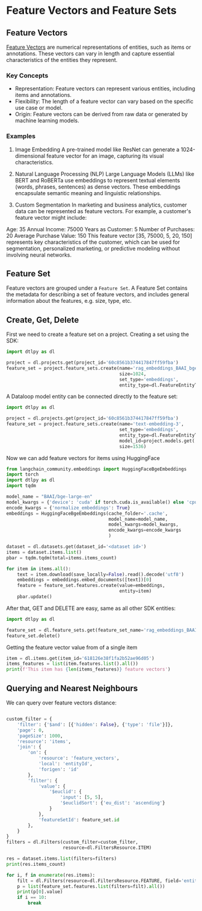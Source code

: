 # Feature Vectors and Feature Sets

## Feature Vectors

[Feature Vectors](https://en.wikipedia.org/wiki/Feature_(machine_learning)) are numerical representations of entities,
such as items or annotations.
These vectors can vary in length and capture essential characteristics of the entities they represent.

### Key Concepts

* Representation: Feature vectors can represent various entities, including items and annotations.
* Flexibility: The length of a feature vector can vary based on the specific use case or model.
* Origin: Feature vectors can be derived from raw data or generated by machine learning models.

### Examples

1. Image Embedding
   A pre-trained model like ResNet can generate a 1024-dimensional feature vector for an image, capturing its visual
   characteristics.

2. Natural Language Processing (NLP)
   Large Language Models (LLMs) like BERT and RoBERTa use embeddings to represent textual elements (words, phrases,
   sentences) as dense vectors. These embeddings encapsulate semantic meaning and linguistic relationships.

3. Custom Segmentation
   In marketing and business analytics, customer data can be represented as feature vectors. For example, a customer's
   feature vector might include:

Age: 35
Annual Income: 75000
Years as Customer: 5
Number of Purchases: 20
Average Purchase Value: 150
This feature vector [35, 75000, 5, 20, 150] represents key characteristics of the customer, which can be used for
segmentation, personalized marketing, or predictive modeling without involving neural networks.

## Feature Set

Feature vectors are grouped under a `Feature Set`. A Feature Set contains the metadata for describing a set of feature
vectors, and includes general information about the features, e.g. size, type, etc.

## Create, Get, Delete

First we need to create a feature set on a project.
Creating a set using the SDK:

```python
import dtlpy as dl

project = dl.projects.get(project_id='60c8561b374417847ff59fba')
feature_set = project.feature_sets.create(name='rag_embeddings_BAAI_bge-large-en',
                                          size=1024,
                                          set_type='embeddings',
                                          entity_type=dl.FeatureEntityType.ITEM)
```

A Dataloop model entity can be connected directly to the feature set:

```python
import dtlpy as dl

project = dl.projects.get(project_id='60c8561b374417847ff59fba')
feature_set = project.feature_sets.create(name='text-embedding-3',
                                          set_type='embeddings',
                                          entity_type=dl.FeatureEntityType.ITEM,
                                          model_id=project.models.get('my-embedder'),
                                          size=1536)
```

Now we can add feature vectors for items using HuggingFace

```python
from langchain_community.embeddings import HuggingFaceBgeEmbeddings
import torch
import dtlpy as dl
import tqdm

model_name = "BAAI/bge-large-en"
model_kwargs = {'device': 'cuda' if torch.cuda.is_available() else 'cpu'}
encode_kwargs = {'normalize_embeddings': True}
embeddings = HuggingFaceBgeEmbeddings(cache_folder='.cache',
                                      model_name=model_name,
                                      model_kwargs=model_kwargs,
                                      encode_kwargs=encode_kwargs
                                      )

dataset = dl.datasets.get(dataset_id='<dataset id>')
items = dataset.items.list()
pbar = tqdm.tqdm(total=items.items_count)

for item in items.all():
    text = item.download(save_locally=False).read().decode('utf8')
    embeddings = embeddings.embed_documents([text])[0]
    feature = feature_set.features.create(value=embeddings,
                                          entity=item)
    pbar.update()
```

After that, GET and DELETE are easy, same as all other SDK entities:

```python
import dtlpy as dl

feature_set = dl.feature_sets.get(feature_set_name='rag_embeddings_BAAI_bge-large-en')
feature_set.delete()

```

Getting the feature vector value from of a single item

```python
item = dl.items.get(item_id='618126e38f1fa2b52ae96d05')
items_features = list(item.features.list().all())
print(f'This item has {len(items_features)} feature vectors')
```

## Querying and Nearest Neighbours

We can query over feature vectors distance:

```python

custom_filter = {
    'filter': {'$and': [{'hidden': False}, {'type': 'file'}]},
    'page': 0,
    'pageSize': 1000,
    'resource': 'items',
    'join': {
        'on': {
            'resource': 'feature_vectors',
            'local': 'entityId',
            'forigen': 'id'
        },
        'filter': {
            'value': {
                '$euclid': {
                    'input': [5, 5],
                    '$euclidSort': {'eu_dist': 'ascending'}
                }
            },
            'featureSetId': feature_set.id
        },
    }
}
filters = dl.Filters(custom_filter=custom_filter,
                     resource=dl.FiltersResource.ITEM)

res = dataset.items.list(filters=filters)
print(res.items_count)

for i, f in enumerate(res.items):
    filt = dl.Filters(resource=dl.FiltersResource.FEATURE, field='entityId', values=f.id)
    p = list(feature_set.features.list(filters=filt).all())
    print(p[0].value)
    if i == 10:
        break

```
